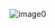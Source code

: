 ![image0](https://user-images.githubusercontent.com/94723553/147869134-5cc83e9c-fb8d-4425-b213-81be808dfac7.gif)
